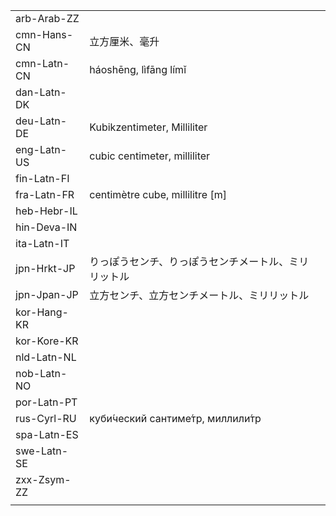 | | | |
|-|-|-|
| arb-Arab-ZZ |  |  |
| cmn-Hans-CN | 立方厘米、毫升 |  |
| cmn-Latn-CN | háoshēng, lìfāng límǐ |  |
| dan-Latn-DK |  |  |
| deu-Latn-DE | Kubikzentimeter, Milliliter |  |
| eng-Latn-US | cubic centimeter, milliliter |  |
| fin-Latn-FI |  |  |
| fra-Latn-FR | centimètre cube, millilitre [m] |  |
| heb-Hebr-IL |  |  |
| hin-Deva-IN |  |  |
| ita-Latn-IT |  |  |
| jpn-Hrkt-JP | りっぽうセンチ、りっぽうセンチメートル、ミリリットル |  |
| jpn-Jpan-JP | 立方センチ、立方センチメートル、ミリリットル |  |
| kor-Hang-KR |  |  |
| kor-Kore-KR |  |  |
| nld-Latn-NL |  |  |
| nob-Latn-NO |  |  |
| por-Latn-PT |  |  |
| rus-Cyrl-RU | куби́ческий сантиме́тр, миллили́тр |  |
| spa-Latn-ES |  |  |
| swe-Latn-SE |  |  |
| zxx-Zsym-ZZ |  |  |
|  |  |  |